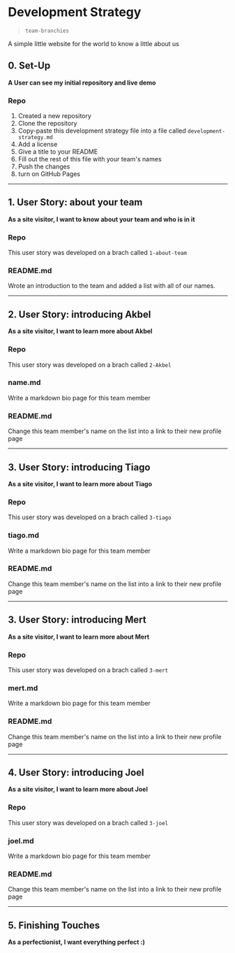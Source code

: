 # Development Strategy

> `team-branchies`

A simple little website for the world to know a little about us

## 0. Set-Up

__A User can see my initial repository and live demo__

### Repo

1. Created a new repository
1. Clone the repository
1. Copy-paste this development strategy file into a file called `development-strategy.md`
1. Add a license
1. Give a title to your README
1. Fill out the rest of this file with your team's names
1. Push the changes
1. turn on GitHub Pages

---

## 1. User Story: about your team

__As a site visitor, I want to know about your team and who is in it__

### Repo

This user story was developed on a brach called `1-about-team`

### README.md

Wrote an introduction to the team and added a list with all of our names.

---

## 2. User Story: introducing Akbel

__As a site visitor, I want to learn more about Akbel__

### Repo

This user story was developed on a brach called `2-Akbel`

### name.md

Write a markdown bio page for this team member

### README.md

Change this team member's name on the list into a link to their new profile page

---

## 3. User Story: introducing Tiago

__As a site visitor, I want to learn more about Tiago__

### Repo

This user story was developed on a brach called `3-tiago`

### tiago.md

Write a markdown bio page for this team member

### README.md

Change this team member's name on the list into a link to their new profile page

---

## 3. User Story: introducing Mert

__As a site visitor, I want to learn more about Mert__

### Repo

This user story was developed on a brach called `3-mert`

### mert.md

Write a markdown bio page for this team member

### README.md

Change this team member's name on the list into a link to their new profile page

---

## 4. User Story: introducing Joel

__As a site visitor, I want to learn more about Joel__

### Repo

This user story was developed on a brach called `3-joel`

### joel.md

Write a markdown bio page for this team member

### README.md

Change this team member's name on the list into a link to their new profile page

---

## 5. Finishing Touches

__As a perfectionist, I want everything perfect :)__
